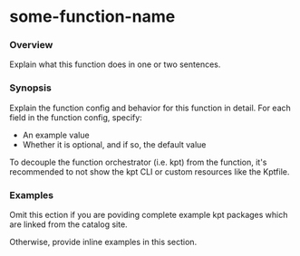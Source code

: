 # some-function-name

### Overview

Explain what this function does in one or two sentences.

### Synopsis

Explain the function config and behavior for this function in detail.
For each field in the function config, specify:
 - An example value
 - Whether it is optional, and if so, the default value

To decouple the function orchestrator (i.e. kpt) from the function, it's
recommended to not show the kpt CLI or custom resources like the Kptfile.

### Examples

Omit this ection if you are poviding complete example kpt packages which
are linked from the catalog site.

Otherwise, provide inline examples in this section.
